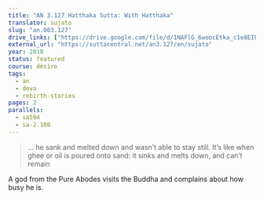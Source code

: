 ```yaml
---
title: "AN 3.127 Hatthaka Sutta: With Hatthaka"
translator: sujato
slug: "an.003.127"
drive_links: ["https://drive.google.com/file/d/1NAFlG_6woocEtka_c1e8EIPoM4iIfAZN/view?usp=drivesdk"]
external_url: "https://suttacentral.net/an3.127/en/sujato"
year: 2018
status: featured
course: desire
tags:
  - an
  - deva
  - rebirth-stories
pages: 2
parallels:
  - sa594
  - sa-2.188
---
```


> … he sank and melted down and wasn’t able to stay still. It’s like when ghee or oil is poured onto sand: it sinks and melts down, and can’t remain

A god from the Pure Abodes visits the Buddha and complains about how busy he is.

